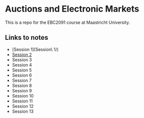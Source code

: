 # Auctions and Electronic Markets

This is a repo for the EBC2091 course at Maastricht University.

## Links to notes
* [Session 1](Session\ 1/)
* [Session 2]()
* Session 3
* Session 4
* Session 5
* Session 6
* Session 7
* Session 8
* Session 9
* Session 10
* Session 11
* Session 12
* Session 13